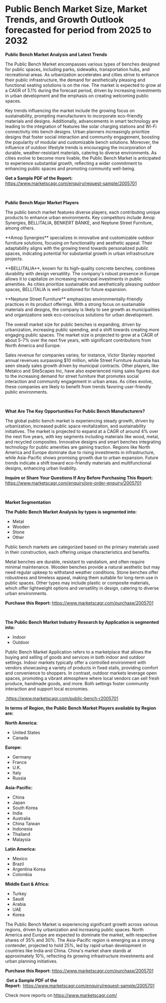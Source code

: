 <p><h1>Public Bench Market Size, Market Trends, and Growth Outlook forecasted for period from 2025 to 2032</h1></p><p><strong>Public Bench Market Analysis and Latest Trends</strong></p>
<p><p>The Public Bench Market encompasses various types of benches designed for public spaces, including parks, sidewalks, transportation hubs, and recreational areas. As urbanization accelerates and cities strive to enhance their public infrastructure, the demand for aesthetically pleasing and functional seating solutions is on the rise. The market is expected to grow at a CAGR of 5.1% during the forecast period, driven by increasing investments in urban development and the emphasis on creating welcoming public spaces.</p><p>Key trends influencing the market include the growing focus on sustainability, prompting manufacturers to incorporate eco-friendly materials and designs. Additionally, advancements in smart technology are leading to the integration of features like solar charging stations and Wi-Fi connectivity into bench designs. Urban planners increasingly prioritize designs that foster social interaction and community engagement, boosting the popularity of modular and customizable bench solutions. Moreover, the influence of outdoor lifestyle trends is encouraging the incorporation of durable, weather-resistant materials, catering to diverse environments. As cities evolve to become more livable, the Public Bench Market is anticipated to experience substantial growth, reflecting a wider commitment to enhancing public spaces and promoting community well-being.</p></p>
<p><strong>Get a Sample PDF of the Report:&nbsp;</strong> <a href="https://www.marketscagr.com/enquiry/request-sample/2005701?utm_campaign=3550&utm_medium=2&utm_source=Github&utm_content=ia&utm_term=05042025&utm_id=public-bench">https://www.marketscagr.com/enquiry/request-sample/2005701</a></p>
<p>&nbsp;</p>
<p><strong>Public Bench Major Market Players</strong></p>
<p><p>The public bench market features diverse players, each contributing unique products to enhance urban environments. Key competitors include Amop Synergies, BELLITALIA, BENKERT BÄNKE, and Neptune Street Furniture, among others.</p><p>**Amop Synergies** specializes in innovative and customizable outdoor furniture solutions, focusing on functionality and aesthetic appeal. Their adaptability aligns with the growing trend towards personalized public spaces, indicating potential for substantial growth in urban infrastructure projects.</p><p>**BELLITALIA**, known for its high-quality concrete benches, combines durability with design versatility. The company's robust presence in Europe allows it to capitalize on increasing municipal investments in public amenities. As cities prioritize sustainable and aesthetically pleasing outdoor spaces, BELLITALIA is well-positioned for future expansion.</p><p>**Neptune Street Furniture** emphasizes environmentally-friendly practices in its product offerings. With a strong focus on sustainable materials and designs, the company is likely to see growth as municipalities and organizations seek eco-conscious solutions for urban development.</p><p>The overall market size for public benches is expanding, driven by urbanization, increasing public spending, and a shift towards creating more engaging public spaces. The market size is projected to grow at a CAGR of about 5-7% over the next five years, with significant contributions from North America and Europe.</p><p>Sales revenue for companies varies; for instance, Victor Stanley reported annual revenues surpassing $10 million, while Street Furniture Australia has seen steady sales growth driven by municipal contracts. Other players, like Metalco and SiteScapes Inc, have also experienced rising sales figures due to the increasing demand for street furniture that promotes social interaction and community engagement in urban areas. As cities evolve, these companies are likely to benefit from trends favoring user-friendly public environments.</p></p>
<p>&nbsp;</p>
<p><strong>What Are The Key Opportunities For Public Bench Manufacturers?</strong></p>
<p><p>The global public bench market is experiencing steady growth, driven by urbanization, increased public space revitalization, and sustainability initiatives. The market is projected to expand at a CAGR of around 4% over the next five years, with key segments including materials like wood, metal, and recycled composites. Innovative designs and smart benches integrating technology for public amenities are gaining traction. Regions like North America and Europe dominate due to rising investments in infrastructure, while Asia-Pacific shows promising growth due to urban expansion. Future trends indicate a shift toward eco-friendly materials and multifunctional designs, enhancing urban livability.</p></p>
<p><strong>Inquire or Share Your Questions If Any Before Purchasing This Report:</strong> <a href="https://www.marketscagr.com/enquiry/pre-order-enquiry/2005701?utm_campaign=3550&utm_medium=2&utm_source=Github&utm_content=ia&utm_term=05042025&utm_id=public-bench">https://www.marketscagr.com/enquiry/pre-order-enquiry/2005701</a></p>
<p>&nbsp;</p>
<p><strong>Market Segmentation</strong></p>
<p><strong>The Public Bench Market Analysis by types is segmented into:</strong></p>
<p><ul><li>Metal</li><li>Wooden</li><li>Stone</li><li>Other</li></ul></p>
<p><p>Public bench markets are categorized based on the primary materials used in their construction, each offering unique characteristics and benefits. </p><p>Metal benches are durable, resistant to vandalism, and often require minimal maintenance. Wooden benches provide a natural aesthetic but may need regular upkeep to withstand weather conditions. Stone benches offer robustness and timeless appeal, making them suitable for long-term use in public spaces. Other types may include plastic or composite materials, which offer lightweight options and versatility in design, catering to diverse urban environments.</p></p>
<p><strong>Purchase this Report:&nbsp;</strong><a href="https://www.marketscagr.com/purchase/2005701?utm_campaign=3550&utm_medium=2&utm_source=Github&utm_content=ia&utm_term=05042025&utm_id=public-bench">https://www.marketscagr.com/purchase/2005701</a></p>
<p>&nbsp;</p>
<p><strong>The Public Bench Market Industry Research by Application is segmented into:</strong></p>
<p><ul><li>Indoor</li><li>Outdoor</li></ul></p>
<p><p>Public Bench Market Application refers to a marketplace that allows the buying and selling of goods and services in both indoor and outdoor settings. Indoor markets typically offer a controlled environment with vendors showcasing a variety of products in fixed stalls, providing comfort and convenience to shoppers. In contrast, outdoor markets leverage open spaces, promoting a vibrant atmosphere where local vendors can sell fresh produce, handmade goods, and more. Both settings foster community interaction and support local economies.</p></p>
<p><a href="https://www.marketscagr.com/public-bench-r2005701?utm_campaign=3550&utm_medium=2&utm_source=Github&utm_content=ia&utm_term=05042025&utm_id=public-bench">&nbsp;https://www.marketscagr.com/public-bench-r2005701</a></p>
<p><strong>In terms of Region, the Public Bench Market Players available by Region are:</strong></p>
<p>
    <p> <strong> North America: </strong>
        <ul>
            <li>United States</li>
            <li>Canada</li>
        </ul>
        </p> 
    <p> <strong> Europe: </strong>
        <ul>
            <li>Germany</li>
            <li>France</li>
            <li>U.K.</li>
            <li>Italy</li>
            <li>Russia</li>
        </ul>
        </p> 
    <p> <strong> Asia-Pacific: </strong>
        <ul>
            <li>China</li>
            <li>Japan</li>
            <li>South Korea</li>
            <li>India</li>
            <li>Australia</li>
            <li>China Taiwan</li>
            <li>Indonesia</li>
            <li>Thailand</li>
            <li>Malaysia</li>
        </ul>
        </p> 
    <p> <strong> Latin America: </strong>
        <ul>
            <li>Mexico</li>
            <li>Brazil</li>
            <li>Argentina Korea</li>
            <li>Colombia</li>
        </ul>
        </p> 
    <p> <strong> Middle East & Africa: </strong>
        <ul>
            <li>Turkey</li>
            <li>Saudi</li>
            <li>Arabia</li>
            <li>UAE</li>
            <li>Korea</li>
        </ul>
    </p>
    </p>
<p><p>The Public Bench Market is experiencing significant growth across various regions, driven by urbanization and increasing public spaces. North America and Europe are expected to dominate the market, with respective shares of 35% and 30%. The Asia-Pacific region is emerging as a strong contender, projected to hold 25%, led by rapid urban development in countries like India and China. China's market share stands at approximately 10%, reflecting its growing infrastructure investments and urban planning initiatives.</p></p>
<p><strong>Purchase this Report: </strong><a href="https://www.marketscagr.com/purchase/2005701?utm_campaign=3550&utm_medium=2&utm_source=Github&utm_content=ia&utm_term=05042025&utm_id=public-bench">https://www.marketscagr.com/purchase/2005701</a></p>
<p>&nbsp;<strong>Get a Sample PDF of the Report:&nbsp;&nbsp;</strong><a href="https://www.marketscagr.com/enquiry/request-sample/2005701?utm_campaign=3550&utm_medium=2&utm_source=Github&utm_content=ia&utm_term=05042025&utm_id=public-bench">https://www.marketscagr.com/enquiry/request-sample/2005701</a></p>
<p><strong></strong></p>
<p>Check more reports on <a href="https://www.marketscagr.com/?utm_campaign=3550&utm_medium=2&utm_source=Github&utm_content=ia&utm_term=05042025&utm_id=public-bench">https://www.marketscagr.com/</a></p>
